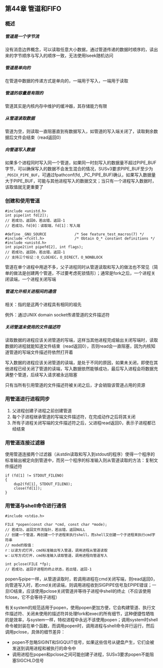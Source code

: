 ## 第44章 管道和FIFO

### 概述

##### 管道是一个字节流

没有消息边界概念，可以读取任意大小数据，通过管道传递的数据时顺序的，读出来的字节顺序与写入的顺序一致，无法使用lseek随机访问

##### 管道是单向的

在管道中数据的传递方式是单向的，一端用于写入，一端用于读取

##### 管道的容量是有限的

管道其实是内核内存中维护的缓冲器，其存储能力有限

##### 从管道读取数据

管道为空，则读取一直阻塞直到有数据写入，如管道的写入端关闭了，读取剩余数据后文件会结束（read返回0）

##### 向管道写入数据

如果多个进程同时写入同一个管道，如果同一时刻写入的数据量不超过PIPE_BUF字节，可以确保写入的数据不会发生混合的情况，SUSv3要求PIPE_BUF至少为`_POSIX_PIPE_BUF`，可通过fpathconf(fd, _PC_PIPE_BUF)确认，如果写入数据量大于PIPE_BUF，可能与其他进程写入的数据交叉；当只有一个进程写入数据时，该取值就无更重要了

### 创建和使用管道

```
#include <unistd.h>
int pipe(int fd[2]);
// 若成功，返回0，若出错，返回-1
// 若成功，fd[0]：读取端，fd[1]：写入端

#define _GNU_SOURCE             /* See feature_test_macros(7) */
#include <fcntl.h>              /* Obtain O_* constant definitions */
#include <unistd.h>
int pipe2(int pipefd[2], int flags);
// 若成功，返回0，若出错，返回-1
// 支持三个标记：O_CLOEXEC，O_DIRECT，O_NONBLOCK
```

管道在单个进程中用途不多，父子进程同时从管道读取和写入的做法也不常见（简单的做法是创建两个管道，不过要考虑死锁情形）；通常是fork之后，一个进程关闭读端，一个进程关闭写端

##### 管道允许相关进程间的通信

相关：指的是这两个进程具有相同的祖先

例外：通过UNIX domain socket传递管道的文件描述符

##### 关闭管道未使用的文件描述符

读取数据的进程应该关闭管道的写端，这样当其他进程完成输出关闭写端时，读取数据的进程就能知道文件结束（read返回0），否则read会一直阻塞，因为内核知道管道的写端文件描述符依然打开着

写入数据的进程应该关闭管道的读端，是处于不同的原因，如果未关闭，即使在其他进程已经关闭了管道的读端，写入数据依然能够成功，最后写入进程会将数据充满整个管道，后续写入请求被永远阻塞

只有当所有引用管道的文件描述符被关闭之后，才会销毁该管道占用的资源

### 用管道进行进程同步

1. 父进程创建子进程之前创建管道
2. 每个子进程继承管道的写端文件描述符，在完成动作之后将其关闭
3. 所有子进程关闭写端的文件描述符之后，父进程read返回0，表示子进程都已经结束

### 用管道连接过滤器

使用管道连接两个过滤器（从stdin读取和写入到stdout的程序）使得一个程序的标准输出被定向到管道中，而另一个程序的标准输入则从管道读取的方法：复制文件描述符

```
if (fd[1] != STDOUT_FILENO)
{
    dup2(fd[1], STDOUT_FILENO);
    close(fd[1]);
}
```

### 用管道与shell命令进行通信

```
#include <stdio.h>

FILE *popen(const char *cmd, const char *mode);
// 若成功，返回文件流指针，若出错，返回NULL
// 创建一个管道，再创建一个子进程来执行shell，而shell又创建一个子进程来执行cmd字符串
// mode的取值：
r：以读方式打开，cmd标准输出写入管道，调用进程从管道读取
w：以写方式打开，cmd标准输入读取管道，调用进程向管道写入

int pclose(FILE *fp);
// 若成功，返回子进程的终止状态，若出错，返回-1
```

popen与pipe一样，从管道读取时，若调用进程在cmd关闭写端，则read返回0，向管道写入时，若cmd关闭读端，则调用进程收到SIGPIPE信号及EPIPE错误；一旦IO结束，应该使用pclose关闭管道并等待子进程中shell的终止（不应该使用fclose，它不会等待子进程）

有关system的规范适用于popen，使用popen更加方便，它会构建管道、执行文件描述符、关闭未使用的描述符并处理fork和exec的所有细节，这种便捷性牺牲的是效率，与system一样，特权进程中永远不该使用popen；调用system时shell命令被封装在单个函数，而调用popen时，调用进程与shell命令并行运行，然后调用pclose，具体的细节差异：

* popen不忽略SIGINT和SIGQUIT信号，如果这些信号从键盘产生，它们会被发送到调用进程和被执行的命令中
* 调用进程在popen和pclose之间可能创建子进程，SUSv3要求popen不能阻塞SIGCHLD信号

